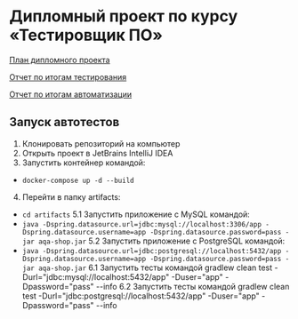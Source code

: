 # Дипломный проект по курсу «Тестировщик ПО»
[План дипломного проекта](https://github.com/AnastasiaMR/Diplom/blob/master/Plan.md) 

[Отчет по итогам тестирования](https://github.com/AnastasiaMR/Diplom/blob/master/Report.md)

[Отчет по итогам автоматизации](https://github.com/AnastasiaMR/Diplom/blob/master/Summary.md)

## Запуск автотестов
1. Клонировать репозиторий на компьютер
2. Открыть проект в JetBrains IntelliJ IDEA
3. Запустить контейнер командой: 
* `docker-compose up -d --build`
4. Перейти в папку artifacts:
* `cd artifacts`
5.1 Запустить приложение с MySQL командой: 
* `java -Dspring.datasource.url=jdbc:mysql://localhost:3306/app -Dspring.datasource.username=app -Dspring.datasource.password=pass -jar aqa-shop.jar` 
5.2 Запустить приложение с PostgreSQL командой:
* `java -Dspring.datasource.url=jdbc:postgresql://localhost:5432/app -Dspring.datasource.username=app -Dspring.datasource.password=pass -jar aqa-shop.jar` 
6.1 Запустить тесты командой gradlew clean test -Durl="jdbc:mysql://localhost:5432/app" -Duser="app" -Dpassword="pass" --info
6.2 Запустить тесты командой gradlew clean test -Durl="jdbc:postgresql://localhost:5432/app" -Duser="app" -Dpassword="pass" --info


